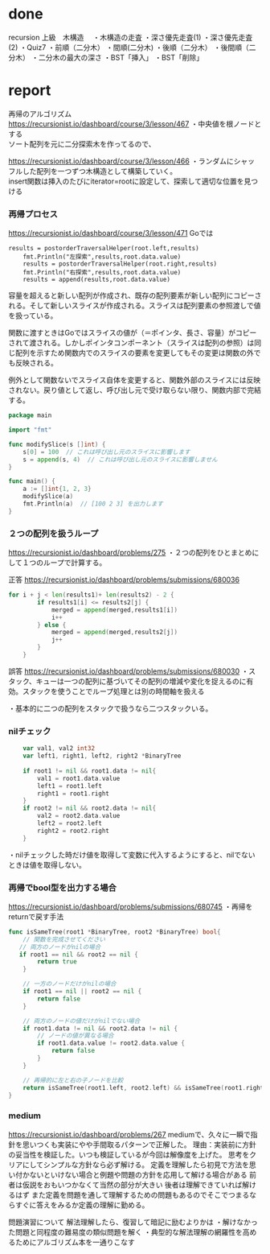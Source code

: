 # done
recursion 上級　木構造　
・木構造の走査
・深さ優先走査(1)
・深さ優先走査(2)
・Quiz7
・前順（二分木）
・間順(二分木)
・後順（二分木）
・後間順（二分木）
・二分木の最大の深さ
・BST「挿入」
・BST「削除」

# report
再帰のアルゴリズム</br>
https://recursionist.io/dashboard/course/3/lesson/467
・中央値を根ノードとする</br>
ソート配列を元に二分探索木を作ってるので、</br>

https://recursionist.io/dashboard/course/3/lesson/466
・ランダムにシャッフルした配列を一つずつ木構造として構築していく。</br>
insert関数は挿入のたびにiterator=rootに設定して、探索して適切な位置を見つける</br>

### 再帰プロセス
https://recursionist.io/dashboard/course/3/lesson/471
Goでは
```
results = postorderTraversalHelper(root.left,results)
    fmt.Println("左探索",results,root.data.value)
    results = postorderTraversalHelper(root.right,results)
    fmt.Println("右探索",results,root.data.value)
    results = append(results,root.data.value)
```
容量を超えると新しい配列が作成され、既存の配列要素が新しい配列にコピーされる。そして新しいスライスが作成される。スライスは配列要素の参照渡しで値を扱っている。

関数に渡すときはGoではスライスの値が（＝ポインタ、長さ、容量）がコピーされて渡される。しかしポインタコンポーネント（スライスは配列の参照）は同じ配列を示すため関数内でのスライスの要素を変更してもその変更は関数の外でも反映される。

例外として関数ないでスライス自体を変更すると、関数外部のスライスには反映されない。戻り値として返し、呼び出し元で受け取らない限り、関数内部で完結する。

```go
package main

import "fmt"

func modifySlice(s []int) {
    s[0] = 100  // これは呼び出し元のスライスに影響します
    s = append(s, 4)  // これは呼び出し元のスライスに影響しません
}

func main() {
    a := []int{1, 2, 3}
    modifySlice(a)
    fmt.Println(a)  // [100 2 3] を出力します
}

```
### ２つの配列を扱うループ
https://recursionist.io/dashboard/problems/275
・２つの配列をひとまとめにして１つのループで計算する。

正答
https://recursionist.io/dashboard/problems/submissions/680036
```go
for i + j < len(results1)+ len(results2) - 2 {
        if results1[i] <= results2[j] {
            merged = append(merged,results1[i])
            i++
        } else {
            merged = append(merged,results2[j])
            j++
        }
    }
```

誤答
https://recursionist.io/dashboard/problems/submissions/680030
・スタック、キューは一つの配列に基づいてその配列の増減や変化を捉えるのに有効。スタックを使うことでループ処理とは別の時間軸を扱える

・基本的に二つの配列をスタックで扱うなら二つスタックいる。

### nilチェック
```go
    var val1, val2 int32
    var left1, right1, left2, right2 *BinaryTree
    
    if root1 != nil && root1.data != nil{
        val1 = root1.data.value
        left1 = root1.left
        right1 = root1.right
    }
    if root2 != nil && root2.data != nil{
        val2 = root2.data.value
        left2 = root2.left
        right2 = root2.right
    }

```

・nilチェックした時だけ値を取得して変数に代入するようにすると、nilでないときは値を取得しない。

### 再帰でbool型を出力する場合
https://recursionist.io/dashboard/problems/submissions/680745
・再帰をreturnで戻す手法
```go
func isSameTree(root1 *BinaryTree, root2 *BinaryTree) bool{
    // 関数を完成させてください
   // 両方のノードがnilの場合
   if root1 == nil && root2 == nil {
        return true
    }

    // 一方のノードだけがnilの場合
    if root1 == nil || root2 == nil {
        return false
    }

    // 両方のノードの値だけがnilでない場合
    if root1.data != nil && root2.data != nil {    
        // ノードの値が異なる場合
        if root1.data.value != root2.data.value {
            return false
        }
    }

    // 再帰的に左と右の子ノードを比較
    return isSameTree(root1.left, root2.left) && isSameTree(root1.right, root2.right)
}

```

### medium
https://recursionist.io/dashboard/problems/267
mediumで、久々に一瞬で指針を思いつくも実装にやや手間取るパターンで正解した。
理由：実装前に方針の妥当性を検証した。いつも検証しているが今回は解像度を上げた。
思考をクリアにしてシンプルな方針なら必ず解ける。
定義を理解したら初見で方法を思い付かないといけない場合と例題や問題の方針を応用して解ける場合がある
前者は仮説をおもいつかなくて当然の部分が大きい
後者は理解できていれば解けるはず
また定義を問題を通して理解するための問題もあるのでそこでつまるならすぐに答えをみるか定義の理解に勤める。


問題演習について
解法理解したら、復習して暗記に励むよりかは
・解けなかった問題と同程度の難易度の類似問題を解く
・典型的な解法理解の網羅性を高めるためにアルゴリズム本を一通りこなす